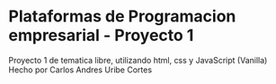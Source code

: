 # Plataformas de Programacion empresarial - Proyecto 1
Proyecto 1 de tematica libre, utilizando html, css y JavaScript (Vanilla)
Hecho por Carlos Andres Uribe Cortes
